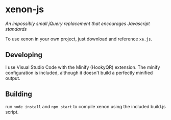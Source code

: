 # xenon-js

*An impossibly small jQuery replacement that encourages Javascript standards*

To use xenon in your own project, just download and reference `xe.js`.

## Developing

I use Visual Studio Code with the Minify (HookyQR) extension. The minify configuration is included, although it doesn't build a perfectly minified output.

## Building

run `node install` and `npm start` to compile xenon using the included build.js script.